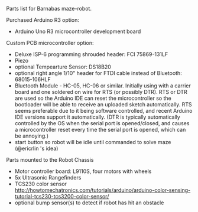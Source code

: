 Parts list for Barnabas maze-robot.

Purchased Arduino R3 option:
- Arduino Uno R3  microcontroller development board

Custom PCB microcontroller option:
- Deluxe ISP-6 programming shrouded header: FCI 75869-131LF
- Piezo
- optional Tempearture Sensor: DS18B20
- optional right angle 1/10" header for FTDI cable instead of Bluetooth: 68015-106HLF
- Bluetooth Module - HC-05, HC-06 or similar.  Initially using with a carrier board and one soldered on wire for RTS (or possibly DTR).  RTS or DTR are used so the Arduino IDE can reset the microcontroller so the bootloader will be able to receive an uploaded sketch automatically.  RTS seems preferable due to it being software controlled, and recent Arduino IDE versions support it automatically.  (DTR is typically automatically controlled by the OS when the serial port is opened/closed, and causes a microcontroller reset every time the serial port is opened, which can be annoying.) 
- start button so robot will be idle until commanded to solve maze (@ericrlin 's idea)

Parts mounted to the Robot Chassis
- Motor controller board: L9110S, four motors with wheels
- 5x Ultrasonic Rangefinders
- TCS230 color sensor http://howtomechatronics.com/tutorials/arduino/arduino-color-sensing-tutorial-tcs230-tcs3200-color-sensor/
- optional bump sensor(s) to detect if robot has hit an obstacle


